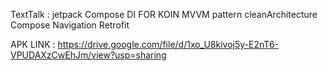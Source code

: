 TextTalk :
        jetpack Compose 
        DI FOR KOIN 
        MVVM pattern cleanArchitecture
        Compose Navigation
        Retrofit
        


APK LINK : https://drive.google.com/file/d/1xo_U8kivoj5y-E2nT6-VPUDAXzCwEhJm/view?usp=sharing   
        

